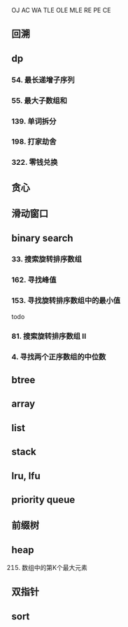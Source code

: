 OJ
AC
WA
TLE
OLE
MLE
RE
PE
CE


## 回溯




## dp
### 54. 最长递增子序列
### 55. 最大子数组和
### 139. 单词拆分
### 198. 打家劫舍
### 322. 零钱兑换

## 贪心
## 滑动窗口

## binary search

### 33. 搜索旋转排序数组
### 162. 寻找峰值
### 153. 寻找旋转排序数组中的最小值
todo
### 81. 搜索旋转排序数组 II
### 4. 寻找两个正序数组的中位数


## btree 
## array
## list
## stack 
## lru, lfu 
## priority queue
## 前缀树
## heap


 215. 数组中的第K个最大元素


## 双指针
## sort